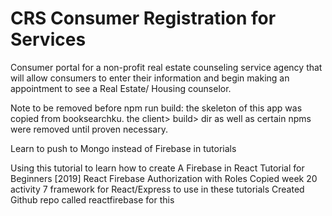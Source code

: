 # CRS Consumer Registration for Services
Consumer portal for a non-profit real estate counseling service agency that will allow consumers to enter their information and begin making an appointment to see a Real Estate/ Housing counselor. 

Note to be removed before npm run build:
the skeleton of this app was copied from booksearchku.
the client> build> dir as well as certain npms were removed until proven necessary.



Learn to push to Mongo instead of Firebase in tutorials

Using this tutorial to learn how to create 
    A Firebase in React Tutorial for Beginners [2019]
    React Firebase Authorization with Roles
Copied week 20 activity 7 framework for React/Express to use in these tutorials
Created Github repo called reactfirebase for this



